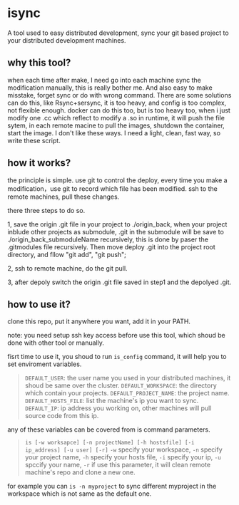 # isync

A tool used to easy distributed development, sync your git based project to your distributed development machines.

## why this tool?

when each time after make, I need go into each machine sync the modification manually, this is really bother me. And also easy to make misstake, forget sync or do with wrong command. There are some solutions can do this, like Rsync+sersync, it is too heavy, and config is too complex, not flexible enough. docker can do this too, but is too heavy too, when i just modify one .cc which reflect to modify a .so in runtime, it will push the file sytem, in each remote macine to pull the images, shutdown the container, start the image.
I don't like these ways. I need a light, clean, fast way, so write these script.

## how it works?

the principle is simple. use git to control the deploy, every time you make a modification，use git to record which file has been modified. ssh to the remote machines, pull these changes.

there three steps to do so.

1, save the origin .git file in your project to ./origin_back, when your project inblude other projects as submodule, .git in the submodule will be save to ./origin_back_submoduleName recursively, this is done by paser the .gitmodules file recursively. Then move deploy .git into the project root directory, and fllow "git add", "git push";

2, ssh to remote machine, do the git pull.

3, after depoly switch the origin .git file saved in step1 and the depolyed .git.


## how to use it?

clone this repo, put it anywhere you want, add it in your PATH.

note: you need setup ssh key access before use this tool, which shoud be done with other tool or manually.

fisrt time to use it, you shoud to run ```is_config``` command, it will help you to set enviroment variables.

>```DEFAULT_USER```:  the user name you used in your distributed machines, it shoud be same over the cluster.
>```DEFAULT_WORKSPACE```: the directory which contain your projects.
>```DEFAULT_PROJECT_NAME```: the project name.
>```DEFAULT_HOSTS_FILE```: list the machine's ip you want to sync.
>```DEFAULT_IP```: ip address you working on, other machines will pull source code from this ip.

any of these variables can be covered from is command parameters.


>```is [-w worksapce] [-n projectName] [-h hostsfile] [-i ip_address] [-u user] [-r]```
>```-w``` specify your workspace,
>```-n``` specify your project name,
>```-h``` specify your hosts file,
>```-i``` specify your ip,
>```-u``` spccify your name,
>```-r``` if use this parameter, it will clean remote machine's repo and clone a new one.


for example you can ```is -n myproject``` to sync different myproject in the workspace which is not same as the default one.
